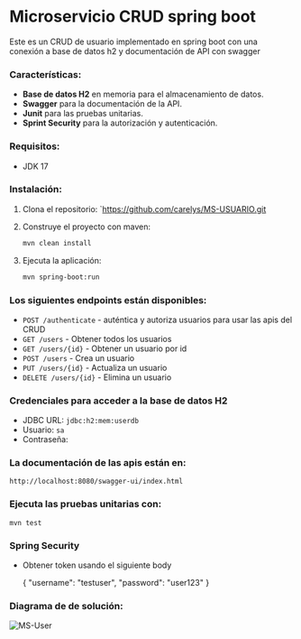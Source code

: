# Microservicio CRUD spring boot

Este es un CRUD de usuario implementado en spring boot con una conexión a base de datos h2 y documentación de API con swagger

### Características:

- **Base de datos H2** en memoria para el almacenamiento de datos.
- **Swagger** para la documentación de la API.
- **Junit** para las pruebas unitarias.
- **Sprint Security** para la autorización y autenticación.

### Requisitos:
 
 - JDK 17
 
### Instalación:
 
 1. Clona el repositorio:
 `https://github.com/carelys/MS-USUARIO.git
 
 2. Construye el proyecto con maven:
	```bash
	mvn clean install
	```
3. Ejecuta la aplicación:
	```bash
	mvn spring-boot:run
	```
	
### Los siguientes endpoints están disponibles:

 - `POST /authenticate` - auténtica y autoriza usuarios para usar las apis del CRUD
 - `GET /users` - Obtener todos los usuarios
 - `GET /users/{id}` - Obtener un usuario por id
 - `POST /users` - Crea un usuario
 - `PUT /users/{id}` - Actualiza un usuario
 - `DELETE /users/{id}` - Elimina un usuario
 
### Credenciales para acceder a la base de datos H2
 - JDBC URL: `jdbc:h2:mem:userdb`
 - Usuario: `sa`
 - Contraseña: 
 
### La documentación de las apis están en:
   `http://localhost:8080/swagger-ui/index.html`
 
### Ejecuta las pruebas unitarias con:

	mvn test

	
### Spring Security
 - Obtener token usando el siguiente body
	

	{
	  "username": "testuser",
	  "password": "user123"
	}
 	
### Diagrama de de solución:
 ![MS-User](https://github.com/user-attachments/assets/a8a85349-523d-4a02-9ebd-b76af1360653)
 
 
 
 
 
 